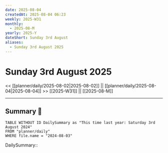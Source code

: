 ```yaml
---
date: 2025-08-04
createdAt: 2025-08-04 06:23
weekly: 2025-W31
monthly:
  - 2025-08-M
yearly: 2025-Y
dateShort: Sunday 3rd August
aliases:
  - Sunday 3rd August 2025
---
```


# Sunday 3rd August 2025
<< [[planner/daily/2025-08-02|2025-08-02]] || [[planner/daily/2025-08-04|2025-08-04]] >>
[[2025-W31]]  || [[2025-08-M]]

---

## Summary 🏁

```dataview
TABLE WITHOUT ID DailySummary as "This time last year: Saturday 3rd August 2024"
FROM "planner/daily"
WHERE file.name = "2024-08-03"
```

DailySummary:: 

